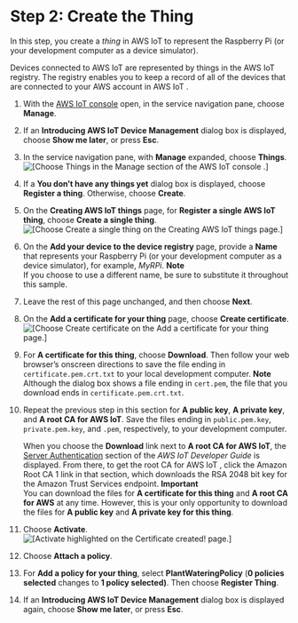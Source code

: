 # Step 2: Create the Thing<a name="iot-plant-step2"></a>

In this step, you create a *thing* in AWS IoT to represent the Raspberry Pi \(or your development computer as a device simulator\)\.

Devices connected to AWS IoT are represented by things in the AWS IoT registry\. The registry enables you to keep a record of all of the devices that are connected to your AWS account in AWS IoT \.

1. With the [ AWS IoT console](https://console.aws.amazon.com/iot/home) open, in the service navigation pane, choose **Manage**\.

1. If an **Introducing AWS IoT Device Management** dialog box is displayed, choose **Show me later**, or press **Esc**\.

1. In the service navigation pane, with **Manage** expanded, choose **Things**\.  
![\[Choose Things in the Manage section of the AWS IoT console .\]](http://docs.aws.amazon.com/iot/latest/developerguide/images/console-manage-things.png)

1. If a **You don’t have any things yet** dialog box is displayed, choose **Register a thing**\. Otherwise, choose **Create**\.

1. On the **Creating AWS IoT things** page, for **Register a single AWS IoT thing**, choose **Create a single thing**\.  
![\[Choose Create a single thing on the Creating AWS IoT things page.\]](http://docs.aws.amazon.com/iot/latest/developerguide/images/console-create-a-single-thing.png)

1. On the **Add your device to the device registry** page, provide a **Name** that represents your Raspberry Pi \(or your development computer as a device simulator\), for example, *MyRPi*\.
**Note**  
If you choose to use a different name, be sure to substitute it throughout this sample\.

1. Leave the rest of this page unchanged, and then choose **Next**\.

1. On the **Add a certificate for your thing** page, choose **Create certificate**\.  
![\[Choose Create certificate on the Add a certificate for your thing page.\]](http://docs.aws.amazon.com/iot/latest/developerguide/images/console-create-certificate.png)

1. For **A certificate for this thing**, choose **Download**\. Then follow your web browser’s onscreen directions to save the file ending in `certificate.pem.crt.txt` to your local development computer\.
**Note**  
Although the dialog box shows a file ending in `cert.pem`, the file that you download ends in `certificate.pem.crt.txt`\.

1. Repeat the previous step in this section for **A public key**, **A private key**, and **A root CA for AWS IoT**\. Save the files ending in `public.pem.key`, `private.pem.key`, and `.pem`, respectively, to your development computer\.

   When you choose the **Download** link next to **A root CA for AWS IoT**, the [Server Authentication](managing-device-certs.md#server-authentication) section of the *AWS IoT Developer Guide* is displayed\. From there, to get the root CA for AWS IoT , click the Amazon Root CA 1 link in that section, which downloads the RSA 2048 bit key for the Amazon Trust Services endpoint\.
**Important**  
You can download the files for **A certificate for this thing** and **A root CA for AWS** at any time\. However, this is your only opportunity to download the files for **A public key** and **A private key for this thing**\.

1. Choose **Activate**\.  
![\[Activate highlighted on the Certificate created! page.\]](http://docs.aws.amazon.com/iot/latest/developerguide/images/console-download-certificates.png)

1. Choose **Attach a policy**\.

1. For **Add a policy for your thing**, select **PlantWateringPolicy** \(**0 policies selected** changes to **1 policy selected\)**\. Then choose **Register Thing**\.

1. If an **Introducing AWS IoT Device Management** dialog box is displayed again, choose **Show me later**, or press **Esc**\.